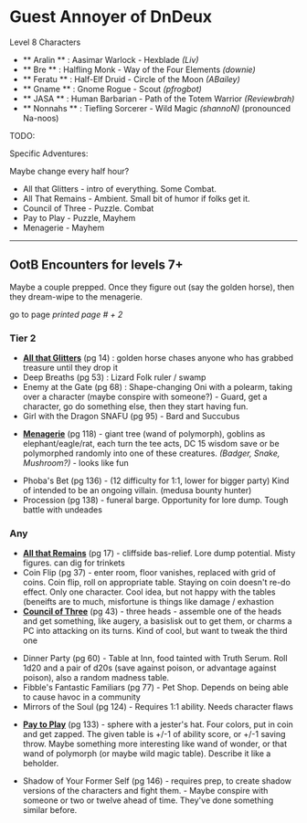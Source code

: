 # Guest Annoyer of DnDeux

Level 8 Characters

* ** Aralin **  : Aasimar Warlock - Hexblade _(Liv)_
* ** Bre **     : Halfling Monk - Way of the Four Elements _(downie)_
* ** Feratu **  : Half-Elf Druid - Circle of the Moon _(ABailey)_
* ** Gname **   : Gnome Rogue - Scout _(pfrogbot)_
* ** JASA **    : Human Barbarian - Path of the Totem Warrior _(Reviewbrah)_
* ** Nonnahs ** : Tiefling Sorcerer - Wild Magic  _(shannoN)_  (pronounced Na-noos)

TODO:

Specific Adventures:

Maybe change every half hour?

* All that Glitters - intro of everything.  Some Combat.
* All That Remains - Ambient.  Small bit of humor if folks get it.
* Council of Three - Puzzle. Combat
* Pay to Play - Puzzle, Mayhem
* Menagerie - Mayhem

----------

## OotB Encounters for levels 7+


Maybe a couple prepped.  Once they figure out (say the golden horse), then they dream-wipe
to the menagerie.

go to page _printed page # + 2_

### Tier 2

- **[All that Glitters](all-that-glitters.md)** (pg 14) : golden horse chases anyone who has grabbed treasure
      until they drop it
- Deep Breaths (pg 53) : Lizard Folk ruler / swamp 
- Enemy at the Gate (pg 68) : Shape-changing Oni with a polearm, taking over a character
      (maybe conspire with someone?) - Guard, get a character, go do something else, then
      they start having fun.
- Girl with the Dragon SNAFU (pg 95) - Bard and Succubus
* **[Menagerie](menagerie.md)** (pg 118) - giant tree (wand of polymorph), goblins as elephant/eagle/rat, each
  turn the tee acts, DC 15 wisdom save or be polymorphed randomly into one of these
  creatures.  _(Badger, Snake, Mushroom?)_ - looks like fun
- Phoba's Bet (pg 136) - (12 difficulty for 1:1, lower for bigger party) Kind of intended
  to be an ongoing villain.  (medusa bounty hunter)
- Procession (pg 138) - funeral barge.  Opportunity for lore dump.  Tough battle with
  undeades

### Any

* **[All that Remains](all-that-remains.md)** (pg 17) - cliffside bas-relief.  Lore dump potential.  Misty figures.
  can dig for trinkets 
* Coin Flip (pg 37) - enter room, floor vanishes, replaced with grid of coins. Coin flip,
  roll on appropriate table. Staying on coin doesn't re-do effect. Only one character.
  Cool idea, but not happy with the tables (beneifts are to much, misfortune is things
    like damage / exhastion
* **[Council of Three](council-of-three.md)** (pg 43) - three heads - assemble one of the heads and get something,
  like augery, a basislisk out to get them, or charms a PC into attacking on its turns.
  Kind of cool, but want to tweak the third one
- Dinner Party (pg 60) - Table at Inn, food tainted with Truth Serum. Roll 1d20 and a pair
  of d20s (save against poison, or advantage against poison), also a random madness
  table. 
- Fibble's Fantastic Familiars (pg 77) - Pet Shop.  Depends on being able to cause
havoc in a community
- Mirrors of the Soul (pg 124) - Requires 1:1 ability. Needs character flaws
* **[Pay to Play](pay-to-play.md)** (pg 133) - sphere with a jester's hat.  Four colors, put in coin and get
  zapped.  The given table is +/-1 of ability score, or +/-1 saving throw.  Maybe
  something more interesting like wand of wonder, or that wand of polymorph (or maybe
  wild magic table). Describe it like a beholder.
- Shadow of Your Former Self (pg 146) - requires prep, to create shadow versions of
  the characters and fight them.  - Maybe conspire with someone or two or twelve ahead
  of time.  They've done something similar before.


  
  
